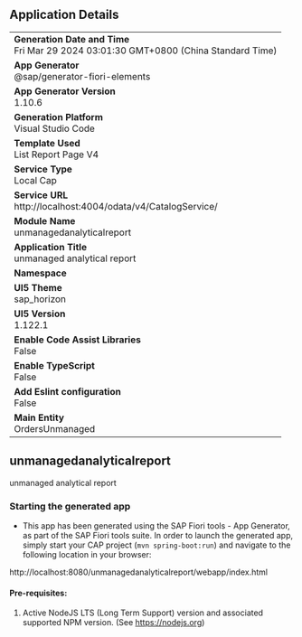 ## Application Details
|               |
| ------------- |
|**Generation Date and Time**<br>Fri Mar 29 2024 03:01:30 GMT+0800 (China Standard Time)|
|**App Generator**<br>@sap/generator-fiori-elements|
|**App Generator Version**<br>1.10.6|
|**Generation Platform**<br>Visual Studio Code|
|**Template Used**<br>List Report Page V4|
|**Service Type**<br>Local Cap|
|**Service URL**<br>http://localhost:4004/odata/v4/CatalogService/
|**Module Name**<br>unmanagedanalyticalreport|
|**Application Title**<br>unmanaged analytical report|
|**Namespace**<br>|
|**UI5 Theme**<br>sap_horizon|
|**UI5 Version**<br>1.122.1|
|**Enable Code Assist Libraries**<br>False|
|**Enable TypeScript**<br>False|
|**Add Eslint configuration**<br>False|
|**Main Entity**<br>OrdersUnmanaged|

## unmanagedanalyticalreport

unmanaged analytical report

### Starting the generated app

-   This app has been generated using the SAP Fiori tools - App Generator, as part of the SAP Fiori tools suite.  In order to launch the generated app, simply start your CAP project (```mvn spring-boot:run```) and navigate to the following location in your browser:

http://localhost:8080/unmanagedanalyticalreport/webapp/index.html

#### Pre-requisites:

1. Active NodeJS LTS (Long Term Support) version and associated supported NPM version.  (See https://nodejs.org)


